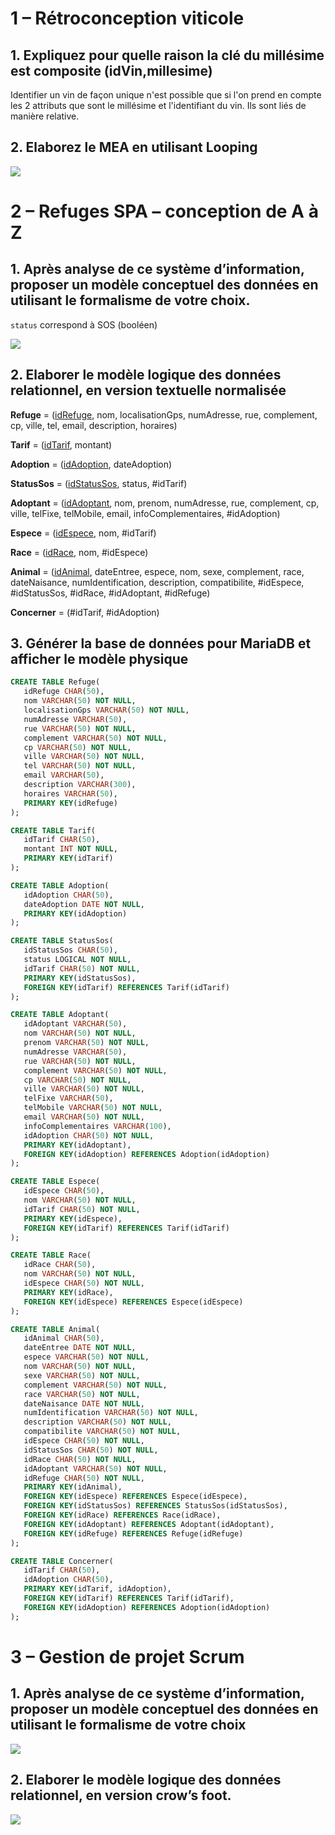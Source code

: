 # 1 – Rétroconception viticole

## 1. Expliquez pour quelle raison la clé du millésime est composite (idVin,millesime)

Identifier un vin de façon unique n'est possible que si l'on prend en compte les 2 attributs que sont le millésime et l'identifiant du vin. Ils sont liés de manière relative. 

## 2. Elaborez le MEA en utilisant Looping
![](vin2.png)

# 2 – Refuges SPA – conception de A à Z

## 1. Après analyse de ce système d’information, proposer un modèle conceptuel des données en utilisant le formalisme de votre choix.

`status` correspond à SOS (booléen)  

![](spa2.png)

## 2. Elaborer le modèle logique des données relationnel, en version textuelle normalisée

**Refuge** = (<ins>idRefuge</ins>, nom, localisationGps, numAdresse, rue, complement, cp, ville, tel, email, description, horaires)  

**Tarif** = (<ins>idTarif</ins>, montant)  

**Adoption** = (<ins>idAdoption</ins>, dateAdoption)  

**StatusSos** = (<ins>idStatusSos</ins>, status, #idTarif)  

**Adoptant** = (<ins>idAdoptant</ins>, nom, prenom, numAdresse, rue, complement, cp, ville, telFixe, telMobile, email, infoComplementaires, #idAdoption)  

**Espece** = (<ins>idEspece</ins>, nom, #idTarif)  

**Race** = (<ins>idRace</ins>, nom, #idEspece)  

**Animal** = (<ins>idAnimal</ins>, dateEntree, espece, nom, sexe, complement, race, dateNaisance, numIdentification, description, compatibilite, #idEspece, #idStatusSos, #idRace, #idAdoptant, #idRefuge)  

**Concerner** = (#idTarif, #idAdoption)


## 3. Générer la base de données pour MariaDB et afficher le modèle physique

```sql
CREATE TABLE Refuge(
   idRefuge CHAR(50),
   nom VARCHAR(50) NOT NULL,
   localisationGps VARCHAR(50) NOT NULL,
   numAdresse VARCHAR(50),
   rue VARCHAR(50) NOT NULL,
   complement VARCHAR(50) NOT NULL,
   cp VARCHAR(50) NOT NULL,
   ville VARCHAR(50) NOT NULL,
   tel VARCHAR(50) NOT NULL,
   email VARCHAR(50),
   description VARCHAR(300),
   horaires VARCHAR(50),
   PRIMARY KEY(idRefuge)
);

CREATE TABLE Tarif(
   idTarif CHAR(50),
   montant INT NOT NULL,
   PRIMARY KEY(idTarif)
);

CREATE TABLE Adoption(
   idAdoption CHAR(50),
   dateAdoption DATE NOT NULL,
   PRIMARY KEY(idAdoption)
);

CREATE TABLE StatusSos(
   idStatusSos CHAR(50),
   status LOGICAL NOT NULL,
   idTarif CHAR(50) NOT NULL,
   PRIMARY KEY(idStatusSos),
   FOREIGN KEY(idTarif) REFERENCES Tarif(idTarif)
);

CREATE TABLE Adoptant(
   idAdoptant VARCHAR(50),
   nom VARCHAR(50) NOT NULL,
   prenom VARCHAR(50) NOT NULL,
   numAdresse VARCHAR(50),
   rue VARCHAR(50) NOT NULL,
   complement VARCHAR(50) NOT NULL,
   cp VARCHAR(50) NOT NULL,
   ville VARCHAR(50) NOT NULL,
   telFixe VARCHAR(50),
   telMobile VARCHAR(50) NOT NULL,
   email VARCHAR(50) NOT NULL,
   infoComplementaires VARCHAR(100),
   idAdoption CHAR(50) NOT NULL,
   PRIMARY KEY(idAdoptant),
   FOREIGN KEY(idAdoption) REFERENCES Adoption(idAdoption)
);

CREATE TABLE Espece(
   idEspece CHAR(50),
   nom VARCHAR(50) NOT NULL,
   idTarif CHAR(50) NOT NULL,
   PRIMARY KEY(idEspece),
   FOREIGN KEY(idTarif) REFERENCES Tarif(idTarif)
);

CREATE TABLE Race(
   idRace CHAR(50),
   nom VARCHAR(50) NOT NULL,
   idEspece CHAR(50) NOT NULL,
   PRIMARY KEY(idRace),
   FOREIGN KEY(idEspece) REFERENCES Espece(idEspece)
);

CREATE TABLE Animal(
   idAnimal CHAR(50),
   dateEntree DATE NOT NULL,
   espece VARCHAR(50) NOT NULL,
   nom VARCHAR(50) NOT NULL,
   sexe VARCHAR(50) NOT NULL,
   complement VARCHAR(50) NOT NULL,
   race VARCHAR(50) NOT NULL,
   dateNaisance DATE NOT NULL,
   numIdentification VARCHAR(50) NOT NULL,
   description VARCHAR(50) NOT NULL,
   compatibilite VARCHAR(50) NOT NULL,
   idEspece CHAR(50) NOT NULL,
   idStatusSos CHAR(50) NOT NULL,
   idRace CHAR(50) NOT NULL,
   idAdoptant VARCHAR(50) NOT NULL,
   idRefuge CHAR(50) NOT NULL,
   PRIMARY KEY(idAnimal),
   FOREIGN KEY(idEspece) REFERENCES Espece(idEspece),
   FOREIGN KEY(idStatusSos) REFERENCES StatusSos(idStatusSos),
   FOREIGN KEY(idRace) REFERENCES Race(idRace),
   FOREIGN KEY(idAdoptant) REFERENCES Adoptant(idAdoptant),
   FOREIGN KEY(idRefuge) REFERENCES Refuge(idRefuge)
);

CREATE TABLE Concerner(
   idTarif CHAR(50),
   idAdoption CHAR(50),
   PRIMARY KEY(idTarif, idAdoption),
   FOREIGN KEY(idTarif) REFERENCES Tarif(idTarif),
   FOREIGN KEY(idAdoption) REFERENCES Adoption(idAdoption)
);


```

# 3 – Gestion de projet Scrum

## 1. Après analyse de ce système d’information, proposer un modèle conceptuel des données en utilisant le formalisme de votre choix

![](scrum.png)

## 2. Elaborer le modèle logique des données relationnel, en version crow’s foot.
![](crowsfoot.png)
